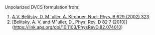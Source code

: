 Unpolarized DVCS formulation from:
1. [A.V. Belitsky, D. M¨uller, A. Kirchner, Nucl. Phys. B 629 (2002) 323](https://www.sciencedirect.com/science/article/pii/S055032130200144X).
2. [Belitsky, A. V. and M\"uller, D., Phys. Rev. D 82 7 (2010)] (https://link.aps.org/doi/10.1103/PhysRevD.82.074010)
